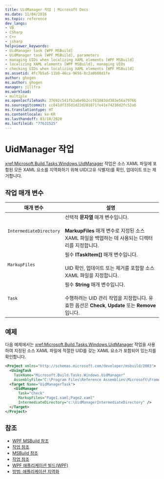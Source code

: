 ```yaml
---
title: UidManager 작업 | Microsoft Docs
ms.date: 11/04/2016
ms.topic: reference
dev_langs:
- VB
- CSharp
- C++
- jsharp
helpviewer_keywords:
- UidManager task [WPF MSBuild]
- UidManager task [WPF MSBuild], parameters
- managing UIDs when localizing XAML elements [WPF MSBuild]
- localizing XAML elements [WPF MSBuild], managing UIDs
- checking UIDs when localizing XAML elements [WPF MSBuild]
ms.assetid: 4fc7b5a5-11b0-46ca-9656-8c2a0b08d1fe
author: ghogen
ms.author: ghogen
manager: jillfra
ms.workload:
- multiple
ms.openlocfilehash: 37692c541fb2a6e9b2ccf61083dd383e56a79766
ms.sourcegitcommit: cc841df335d1d22d281871fe41e74238d2fc52a6
ms.translationtype: HT
ms.contentlocale: ko-KR
ms.lasthandoff: 03/18/2020
ms.locfileid: "77631525"
---
```

# <a name="uidmanager-task"></a>UidManager 작업

<xref:Microsoft.Build.Tasks.Windows.UidManager> 작업은 소스 XAML 파일에 포함된 모든 XAML 요소를 지역화하기 위해 UID(고유 식별자)를 확인, 업데이트 또는 제거합니다.

## <a name="task-parameters"></a>작업 매개 변수

| 매개 변수 | 설명 |
|-------------------------| - |
| `IntermediateDirectory` | 선택적 **문자열** 매개 변수입니다.<br /><br /> **MarkupFiles** 매개 변수로 지정된 소스 XAML 파일을 백업하는 데 사용되는 디렉터리를 지정합니다. |
| `MarkupFiles` | 필수 **ITaskItem[]** 매개 변수입니다.<br /><br /> UID 확인, 업데이트 또는 제거를 포함할 소스 XAML 파일을 지정합니다. |
| `Task` | 필수 **String** 매개 변수입니다.<br /><br /> 수행하려는 UID 관리 작업을 지정합니다. 유효한 옵션은 **Check**, **Update** 또는 **Remove**입니다. |

## <a name="example"></a>예제

 다음 예제에서는 <xref:Microsoft.Build.Tasks.Windows.UidManager> 작업을 사용하여 지정된 소스 XAML 파일에 적절한 UID를 갖는 XAML 요소가 포함되어 있는지를 확인합니다.

```xml
<Project xmlns="http://schemas.microsoft.com/developer/msbuild/2003">
  <UsingTask
    TaskName="Microsoft.Build.Tasks.Windows.UidManager"
    AssemblyFile="C:\Program Files\Reference Assemblies\Microsoft\Framework\v3.0\PresentationBuildTasks.dll" />
  <Target Name="UidManagerTask">
    <UidManager
      Task="Check"
      MarkupFiles="Page1.xaml;Page2.xaml"
      IntermediateDirectory="c:\UidManagerIntermediateDirectory" />
  </Target>
</Project>
```

## <a name="see-also"></a>참조

- [WPF MSBuild 참조](../msbuild/wpf-msbuild-reference.md)
- [작업 참조](../msbuild/wpf-msbuild-task-reference.md)
- [MSBuild 참조](../msbuild/msbuild-reference.md)
- [작업 참조](../msbuild/msbuild-task-reference.md)
- [WPF 애플리케이션 빌드(WPF)](/dotnet/framework/wpf/app-development/building-a-wpf-application-wpf)
- [방법: 애플리케이션 지역화](/dotnet/framework/wpf/advanced/how-to-localize-an-application)